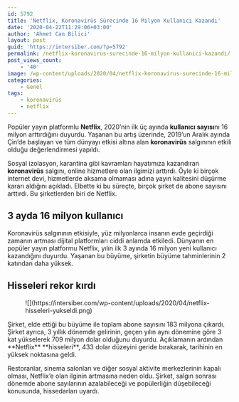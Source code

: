 ```yaml
---
id: 5792
title: 'Netflix, Koronavirüs Sürecinde 16 Milyon Kullanıcı Kazandı'
date: '2020-04-22T11:29:06+03:00'
author: 'Ahmet Can Bilici'
layout: post
guid: 'https://intersiber.com/?p=5792'
permalink: /netflix-koronavirus-surecinde-16-milyon-kullanici-kazandi/
post_views_count:
    - '40'
image: /wp-content/uploads/2020/04/netflix-koronavirus-surecinde-16-milyon-yeni-kullanici-kazandi.jpeg
categories:
    - Genel
tags:
    - koronavirüs
    - netflix
---
```


Popüler yayın platformlu **Netflix**, 2020’nin ilk üç ayında **kullanıcı sayısı**nı 16 milyon arttırdığını duyurdu. Yaşanan bu artış üzerinde, 2019’un Aralık ayında Çin’de başlayan ve tüm dünyayı etkisi altına alan **koronavirüs** salgınının etkili olduğu değerlendirmesi yapıldı.

Sosyal izolasyon, karantina gibi kavramları hayatımıza kazandıran **koronavirüs** salgını, online hizmetlere olan ilgimizi arttırdı. Öyle ki birçok internet devi, hizmetlerde aksama olmaması adına yayın kalitesini düşürme kararı aldığını açıkladı. Elbette ki bu süreçte, birçok şirket de abone sayısını arttırdı. Bu şirketlerden biri de Netflix.

## 3 ayda 16 milyon kullanıcı

Koronavirüs salgınının etkisiyle, yüz milyonlarca insanın evde geçirdiği zamanın artması dijital platformları ciddi anlamda etkiledi. Dünyanın en popüler yayın platformu Netflix, yılın ilk 3 ayında 16 milyon yeni kullanıcı kazandığını duyurdu. Yaşanan bu büyüme, şirketin büyüme tahminlerinin 2 katından daha yüksek.

## Hisseleri rekor kırdı

<figure class="wp-block-image size-large">![](https://intersiber.com/wp-content/uploads/2020/04/netflix-hisseleri-yukseldi.png)</figure>Şirket, elde ettiği bu büyüme ile toplam abone sayısını 183 milyona çıkardı. Şirket ayrıca, 3 yıllık dönemde gelirinin, geçen yılın aynı dönemine göre 3 kat yükselerek 709 milyon dolar olduğunu duyurdu. Açıklamanın ardından **Netflix** **hisseleri**, 433 dolar düzeyini geride bırakarak, tarihinin en yüksek noktasına geldi.

Restoranlar, sinema salonları ve diğer sosyal aktivite merkezlerinin kapalı olması, Netflix’e olan ilginin artmasına neden oldu. Şirket, salgın sonrası dönemde abone sayılarının azalabileceği ve popülerliğin düşebileceği konusunda, hissedarları uyardı.